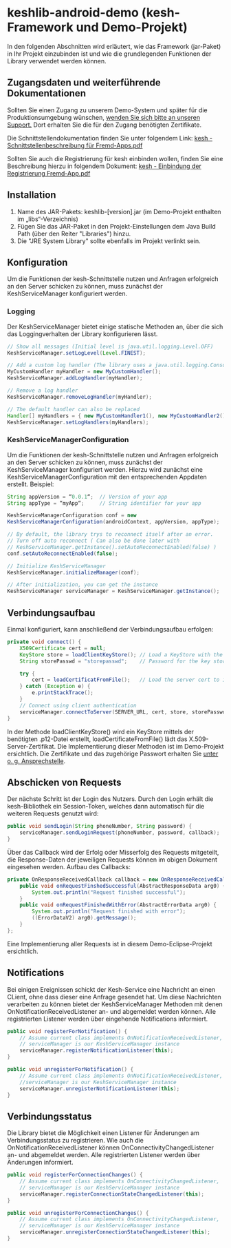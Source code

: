 # keshlib-android-demo (kesh-Framework und Demo-Projekt)
In den folgenden Abschnitten wird erläutert, wie das Framework (jar-Paket) in Ihr Projekt einzubinden ist und wie die grundlegenden Funktionen der Library verwendet werden können.

## Zugangsdaten und weiterführende Dokumentationen
Sollten Sie einen Zugang zu unserem Demo-System und später für die Produktionsumgebung wünschen, [wenden Sie sich bitte an unseren Support.](http://kesh.de/details-partnerintegration)
Dort erhalten Sie die für den Zugang benötigten Zertifikate.

Die Schnittstellendokumentation finden Sie unter folgendem Link: [kesh - Schnittstellenbeschreibung für Fremd-Apps.pdf](https://github.com/xcom-ag/keshlib-ios-demo/blob/master/kesh%20-%20Schnittstellenbeschreibung%20für%20Fremd-Apps.pdf?raw=true)

Sollten Sie auch die Registrierung für kesh einbinden wollen, finden Sie eine Beschreibung hierzu in folgendem Dokument: [kesh - Einbindung der Registrierung Fremd-App.pdf](https://github.com/xcom-ag/keshlib-ios-demo/blob/master/kesh%20-%20Einbindung%20der%20Registrierung%20Fremd-App.pdf?raw=true)

## Installation
1. Name des JAR-Pakets: keshlib-\[version\].jar (im Demo-Projekt enthalten im „libs“-Verzeichnis)
2. Fügen Sie das JAR-Paket in den Projekt-Einstellungen dem Java Build Path (über den Reiter "Libraries") hinzu.
3. Die "JRE System Library" sollte ebenfalls im Projekt verlinkt sein.

## Konfiguration
Um die Funktionen der kesh-Schnittstelle nutzen und Anfragen erfolgreich an den Server schicken zu können, muss zunächst der KeshServiceManager konfiguriert werden.

### Logging
Der KeshServiceManager bietet einige statische Methoden an, über die sich das Loggingverhalten der Library konfigurieren lässt.
```java
// Show all messages (Initial level is java.util.logging.Level.OFF)
KeshServiceManager.setLogLevel(Level.FINEST);

// Add a custom log handler (The library uses a java.util.logging.ConsoleHandler initial)
MyCustomHandler myHandler = new MyCustomHandler();
KeshServiceManager.addLogHandler(myHandler);

// Remove a log handler
KeshServiceManager.removeLogHandler(myHandler);

// The default handler can also be replaced
Handler[] myHandlers = { new MyCustomHandler1(), new MyCustomHandler2() };
KeshServiceManager.setLogHandlers(myHandlers);
```

### KeshServiceManagerConfiguration
Um die Funktionen der kesh-Schnittstelle nutzen und Anfragen erfolgreich an den Server schicken zu können, muss zunächst der KeshServiceManager konfiguriert werden.
Hierzu wird zunächst eine KeshServiceManagerConfiguration mit den entsprechenden Appdaten erstellt. Beispiel:
```java
String appVersion = “0.0.1“;  // Version of your app
String appType = “myApp“;     // String identifier for your app

KeshServiceManagerConfiguration conf = new 
KeshServiceManagerConfiguration(androidContext, appVersion, appType);

// By default, the library trys to reconnect itself after an error.
// Turn off auto reconnect ( Can also be done later with 
// KeshServiceManager.getInstance().setAutoReconnectEnabled(false) )
conf.setAutoReconnectEnabled(false);

// Initialize KeshServiceManager
KeshServiceManager.initializeManager(conf);

// After initialization, you can get the instance
KeshServiceManager serviceManager = KeshServiceManager.getInstance();
```

##  Verbindungsaufbau
Einmal konfiguriert, kann anschließend der Verbindungsaufbau erfolgen:
```java
private void connect() {
    X509Certificate cert = null;
    KeyStore store = loadClientKeyStore(); // Load a KeyStore with the client cert
    String storePasswd = "storepasswd";    // Password for the key store

    try {
        cert = loadCertificatFromFile();   // Load the server cert to identify the server
    } catch (Exception e) {
        e.printStackTrace();
    }
    // Connect using client authentication
    serviceManager.connectToServer(SERVER_URL, cert, store, storePasswd);
}
```
In der Methode loadClientKeyStore() wird ein KeyStore mittels der benötigten .p12-Datei erstellt, loadCertificateFromFile() lädt das X.509-Server-Zertifikat. Die Implementierung dieser Methoden ist im Demo-Projekt ersichtlich.
Die Zertifikate und das zugehörige Passwort erhalten Sie [unter o. g. Ansprechstelle](#zugangsdaten-und-weiterführende-dokumentationen). 

## Abschicken von Requests
Der nächste Schritt ist  der Login des Nutzers. Durch den Login erhält die kesh-Bibliothek ein Session-Token, welches dann automatisch für die weiteren Requests genutzt wird:
```java
public void sendLogin(String phoneNumber, String password) {
    serviceManager.sendLoginRequest(phoneNumber, password, callback);
}
```
Über das Callback wird der Erfolg oder Misserfolg des Requests mitgeteilt, die Response-Daten der jeweiligen Requests können im obigen Dokument eingesehen werden. Aufbau des Callbacks:
```java
private OnResponseReceivedCallback callback = new OnResponseReceivedCallback() {
    public void onRequestFinshedSuccessful(AbstractResponseData arg0) {
        System.out.println("Request finished successful");
    }
    public void onRequestFinishedWithError(AbstractErrorData arg0) {
        System.out.println("Request finished with error");
        ((ErrorDataV2) arg0).getMessage();
    }
};
```
Eine Implementierung aller Requests ist in diesem Demo-Eclipse-Projekt ersichtlich.

## Notifications
Bei einigen Ereignissen schickt der Kesh-Service eine Nachricht an einen CLient, ohne dass dieser eine Anfrage gesendet hat. Um diese Nachrichten verarbeiten zu können bietet der KeshServiceManager Methoden mit denen OnNotificationReceivedListener an- und abgemeldet werden können. Alle registrierten Listener werden über eingehende Notifications informiert.
```java
public void registerForNotification() {
    // Assume current class implements OnNotificationReceivedListener, 
    // serviceManager is our KeshServiceManager instance
    serviceManager.registerNotificationListener(this);
}

public void unregisterForNotification() {
    // Assume current class implements OnNotificationReceivedListener, 
    //serviceManager is our KeshServiceManager instance
    serviceManager.unregisterNotificationListener(this);
}
```

##  Verbindungsstatus
Die Library bietet die Möglichkeit einen Listener für Änderungen am Verbindungsstatus zu registrieren. Wie auch die OnNotificationReceivedListener können OnConnectivityChangedListener an- und abgemeldet werden. Alle registrierten Listener werden über Änderungen informiert.
```java
public void registerForConnectionChanges() {
    // Assume current class implements OnConnectivityChangedListener, 
    // serviceManager is our KeshServiceManager instance
    serviceManager.registerConnectionStateChangedListener(this);
}

public void unregisterForConnectionChanges() {
    // Assume current class implements OnConnectivityChangedListener, 
    // serviceManager is our KeshServiceManager instance
    serviceManager.unregisterConnectionStateChangedListener(this);
}
```

